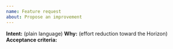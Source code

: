 ```yaml
---
name: Feature request
about: Propose an improvement
---
```

**Intent:** (plain language)
**Why:** (effort reduction toward the Horizon)
**Acceptance criteria:**
